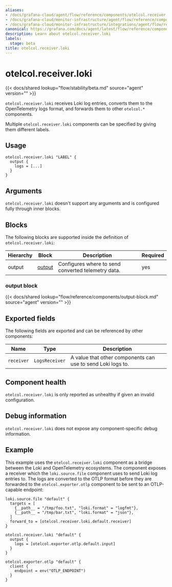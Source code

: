 ```yaml
---
aliases:
- /docs/grafana-cloud/agent/flow/reference/components/otelcol.receiver.loki/
- /docs/grafana-cloud/monitor-infrastructure/agent/flow/reference/components/otelcol.receiver.loki/
- /docs/grafana-cloud/monitor-infrastructure/integrations/agent/flow/reference/components/otelcol.receiver.loki/
canonical: https://grafana.com/docs/agent/latest/flow/reference/components/otelcol.receiver.loki/
description: Learn about otelcol.receiver.loki
labels:
  stage: beta
title: otelcol.receiver.loki
---
```


# otelcol.receiver.loki

{{< docs/shared lookup="flow/stability/beta.md" source="agent" version="<AGENT VERSION>" >}}

`otelcol.receiver.loki` receives Loki log entries, converts them to the
OpenTelemetry logs format, and forwards them to other `otelcol.*` components.

Multiple `otelcol.receiver.loki` components can be specified by giving them
different labels.

## Usage

```river
otelcol.receiver.loki "LABEL" {
  output {
    logs = [...]
  }
}
```

## Arguments

`otelcol.receiver.loki` doesn't support any arguments and is configured fully
through inner blocks.

## Blocks

The following blocks are supported inside the definition of
`otelcol.receiver.loki`:

Hierarchy | Block | Description | Required
--------- | ----- | ----------- | --------
output | [output][] | Configures where to send converted telemetry data. | yes

[output]: #output-block

### output block

{{< docs/shared lookup="flow/reference/components/output-block.md" source="agent" version="<AGENT VERSION>" >}}

## Exported fields

The following fields are exported and can be referenced by other components:

Name | Type | Description
---- | ---- | -----------
`receiver` | `LogsReceiver` | A value that other components can use to send Loki logs to.

## Component health

`otelcol.receiver.loki` is only reported as unhealthy if given an invalid
configuration.

## Debug information

`otelcol.receiver.loki` does not expose any component-specific debug
information.

## Example

This example uses the `otelcol.receiver.loki` component as a bridge
between the Loki and OpenTelemetry ecosystems. The component exposes a
receiver which the `loki.source.file` component uses to send Loki log entries
to. The logs are converted to the OTLP format before they are forwarded
to the `otelcol.exporter.otlp` component to be sent to an OTLP-capable
endpoint:

```river
loki.source.file "default" {
  targets = [
    {__path__ = "/tmp/foo.txt", "loki.format" = "logfmt"},
    {__path__ = "/tmp/bar.txt", "loki.format" = "json"},
  ]
  forward_to = [otelcol.receiver.loki.default.receiver]
}

otelcol.receiver.loki "default" {
  output {
    logs = [otelcol.exporter.otlp.default.input]
  }
}

otelcol.exporter.otlp "default" {
  client {
    endpoint = env("OTLP_ENDPOINT")
  }
}
```
